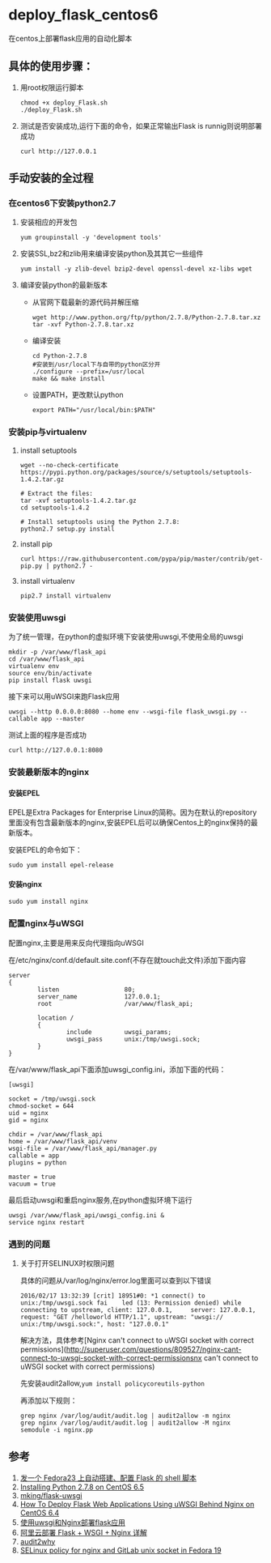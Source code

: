 # deploy_flask_centos6
在centos上部署flask应用的自动化脚本

## 具体的使用步骤：

1. 用root权限运行脚本

    ```
    chmod +x deploy_Flask.sh
    ./deploy_Flask.sh
    ```

2. 测试是否安装成功,运行下面的命令，如果正常输出Flask is runnig则说明部署成功

    ```
    curl http://127.0.0.1
    ```

## 手动安装的全过程

### 在centos6下安装python2.7

1. 安装相应的开发包
    ```
    yum groupinstall -y 'development tools'
    ```
2. 安装SSL,bz2和zlib用来编译安装python及其其它一些组件

    ```
    yum install -y zlib-devel bzip2-devel openssl-devel xz-libs wget
    ```

3. 编译安装python的最新版本

    * 从官网下载最新的源代码并解压缩
        ```
        wget http://www.python.org/ftp/python/2.7.8/Python-2.7.8.tar.xz
        tar -xvf Python-2.7.8.tar.xz
        ```
    * 编译安装

        ```
        cd Python-2.7.8
        #安装到/usr/local下与自带的python区分开
        ./configure --prefix=/usr/local
        make && make install
        ```
    * 设置PATH，更改默认python

        ```
        export PATH="/usr/local/bin:$PATH"
        ```

### 安装pip与virtualenv

1. install setuptools

    ```
    wget --no-check-certificate https://pypi.python.org/packages/source/s/setuptools/setuptools-1.4.2.tar.gz

    # Extract the files:
    tar -xvf setuptools-1.4.2.tar.gz
    cd setuptools-1.4.2

    # Install setuptools using the Python 2.7.8:
    python2.7 setup.py install
    ```
2. install pip

    ```
    curl https://raw.githubusercontent.com/pypa/pip/master/contrib/get-pip.py | python2.7 -
    ```

3. install virtualenv

    ```
    pip2.7 install virtualenv
    ```

### 安装使用uwsgi

为了统一管理，在python的虚拟环境下安装使用uwsgi,不使用全局的uwsgi

```
mkdir -p /var/www/flask_api
cd /var/www/flask_api
virtualenv env
source env/bin/activate
pip install flask uwsgi
```

接下来可以用uWSGI来跑Flask应用

```
uwsgi --http 0.0.0.0:8080 --home env --wsgi-file flask_uwsgi.py --callable app --master
```

测试上面的程序是否成功

```
curl http://127.0.0.1:8080
```

### 安装最新版本的nginx

#### 安装EPEL

EPEL是Extra Packages for Enterprise Linux的简称。因为在默认的repository里面没有包含最新版本的nginx,安装EPEL后可以确保Centos上的nginx保持的最新版本。

安装EPEL的命令如下：

```
sudo yum install epel-release
```

#### 安装nginx

```
sudo yum install nginx
```

### 配置nginx与uWSGI

配置nginx,主要是用来反向代理指向uWSGI

在/etc/nginx/conf.d/default.site.conf(不存在就touch此文件)添加下面内容

```
server
{
        listen                  80;
        server_name             127.0.0.1;
        root                    /var/www/flask_api;

        location /
        {
                include         uwsgi_params;
                uwsgi_pass      unix:/tmp/uwsgi.sock;
        }
}
```

在/var/www/flask_api下面添加uwsgi_config.ini，添加下面的代码：

```
[uwsgi]

socket = /tmp/uwsgi.sock
chmod-socket = 644
uid = nginx
gid = nginx

chdir = /var/www/flask_api
home = /var/www/flask_api/venv
wsgi-file = /var/www/flask_api/manager.py
callable = app
plugins = python

master = true
vacuum = true
```

最后启动uwsgi和重启nginx服务,在python虚拟环境下运行

```
uwsgi /var/www/flask_api/uwsgi_config.ini &
service nginx restart
```

### 遇到的问题
1. 关于打开SELINUX时权限问题

    具体的问题从/var/log/nginx/error.log里面可以查到以下错误
    ```
    2016/02/17 13:32:39 [crit] 18951#0: *1 connect() to unix:/tmp/uwsgi.sock fai    led (13: Permission denied) while connecting to upstream, client: 127.0.0.1,     server: 127.0.0.1, request: "GET /helloworld HTTP/1.1", upstream: "uwsgi://    unix:/tmp/uwsgi.sock:", host: "127.0.0.1"
    ```

    解决方法，具体参考[Nginx can't connect to uWSGI socket with correct permissions](http://superuser.com/questions/809527/nginx-cant-connect-to-uwsgi-socket-with-correct-permissionsnx can't connect to uWSGI socket with correct permissions)

    先安装audit2allow,`yum install policycoreutils-python`

    再添加以下规则：

    ```
    grep nginx /var/log/audit/audit.log | audit2allow -m nginx
    grep nginx /var/log/audit/audit.log | audit2allow -M nginx
    semodule -i nginx.pp
    ```
## 参考

1. [发一个 Fedora23 上自动搭建、配置 Flask 的 shell 脚本](https://www.v2ex.com/t/254879)
2. [Installing Python 2.7.8 on CentOS 6.5](http://bicofino.io/2014/01/16/installing-python-2-dot-7-6-on-centos-6-dot-5/)
3. [mking/flask-uwsgi](https://github.com/mking/flask-uwsgi)
4. [How To Deploy Flask Web Applications Using uWSGI Behind Nginx on CentOS 6.4](https://www.digitalocean.com/community/tutorials/how-to-deploy-flask-web-applications-using-uwsgi-behind-nginx-on-centos-6-4)
5. [使用uwsgi和Nginx部署flask应用](https://segmentfault.com/a/1190000002411626)
6. [阿里云部署 Flask + WSGI + Nginx 详解](http://www.cnblogs.com/Ray-liang/p/4173923.html)
7. [audit2why](https://screamingadmin.wordpress.com/2012/08/20/audit2why/)
8. [SELinux policy for nginx and GitLab unix socket in Fedora 19](http://axilleas.me/en/blog/2013/selinux-policy-for-nginx-and-gitlab-unix-socket-in-fedora-19/)
